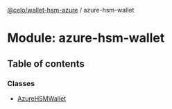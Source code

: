 [@celo/wallet-hsm-azure](../README.md) / azure-hsm-wallet

# Module: azure-hsm-wallet

## Table of contents

### Classes

- [AzureHSMWallet](../classes/azure_hsm_wallet.AzureHSMWallet.md)
